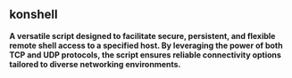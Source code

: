 ## konshell

**A versatile script designed to facilitate secure, persistent, and flexible remote shell access to a specified host. By leveraging the power of both TCP and UDP protocols, the script ensures reliable connectivity options tailored to diverse networking environments.**
